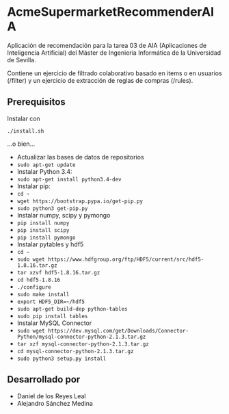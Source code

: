 # AcmeSupermarketRecommenderAIA
Aplicación de recomendación para la tarea 03 de AIA (Aplicaciones de Inteligencia Artificial) del Máster de Ingeniería Informática de la Universidad de Sevilla.

Contiene un ejercicio de filtrado colaborativo basado en items o en usuarios (/filter) y un ejercicio de extracción de reglas de compras (/rules).

## Prerequisitos

Instalar con
```
./install.sh
```

...o bien...

* Actualizar las bases de datos de repositorios
 * `sudo apt-get update`
* Instalar Python 3.4:
 * `sudo apt-get install python3.4-dev`
* Instalar pip:
 * `cd ~`
 * `wget https://bootstrap.pypa.io/get-pip.py`
 * `sudo python3 get-pip.py`
* Instalar numpy, scipy y pymongo
 * `pip install numpy`
 * `pip install scipy`
 * `pip install pymongo`
* Instalar pytables y hdf5
 * `cd ~`
 * `sudo wget https://www.hdfgroup.org/ftp/HDF5/current/src/hdf5-1.8.16.tar.gz`
 * `tar xzvf hdf5-1.8.16.tar.gz`
 * `cd hdf5-1.8.16`
 * `./configure`
 * `sudo make install`
 * `export HDF5_DIR=~/hdf5`
 * `sudo apt-get build-dep python-tables`
 * `sudo pip install tables`
* Instalar MySQL Connector
 * `sudo wget https://dev.mysql.com/get/Downloads/Connector-Python/mysql-connector-python-2.1.3.tar.gz`
 * `tar xzf mysql-connector-python-2.1.3.tar.gz`
 * `cd mysql-connector-python-2.1.3.tar.gz`
 * `sudo python3 setup.py install`

## Desarrollado por
* Daniel de los Reyes Leal
* Alejandro Sánchez Medina